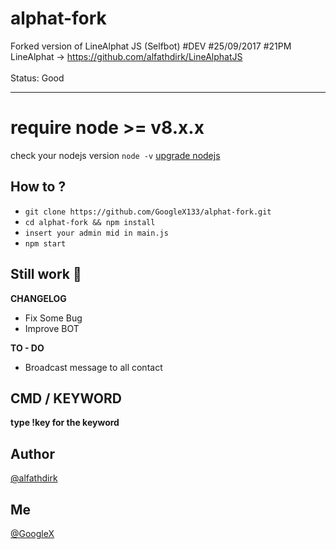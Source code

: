 # alphat-fork
Forked version of LineAlphat JS (Selfbot) #DEV #25/09/2017 #21PM
<br>LineAlphat -> https://github.com/alfathdirk/LineAlphatJS<br><br>Status: Good

<hr>

# require node >= v8.x.x
check your nodejs version
`node -v`
[upgrade nodejs](https://google.com/)


How to ?
------
- `git clone https://github.com/GoogleX133/alphat-fork.git`
- `cd alphat-fork && npm install`
- `insert your admin mid in main.js`
- `npm start`


Still work :construction_worker:
----
**CHANGELOG**
- Fix Some Bug
- Improve BOT

**TO - DO**
- Broadcast message to all contact

CMD / KEYWORD
------
**type !key for the keyword**

Author
------
[@alfathdirk](https://instagram.com/alfathdirk)

Me
------
[@GoogleX](https://fb.me/m.rakha.f)
